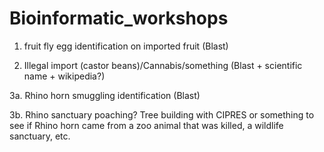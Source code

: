 # Bioinformatic_workshops

1. fruit fly egg identification on imported fruit (Blast)

2. Illegal import (castor beans)/Cannabis/something (Blast + scientific name + wikipedia?)

3a. Rhino horn smuggling identification (Blast)

3b. Rhino sanctuary poaching? Tree building with CIPRES or something to see if Rhino horn came from a zoo animal that was killed, a wildlife sanctuary, etc. 
